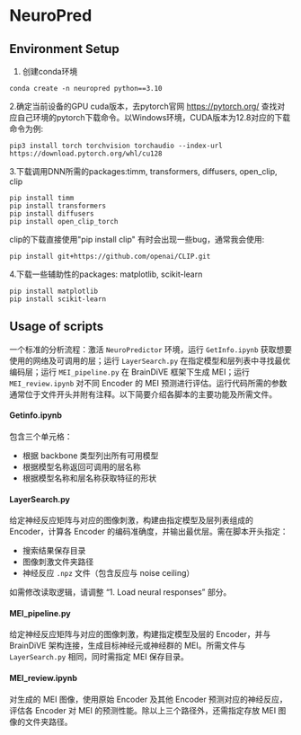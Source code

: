 # NeuroPred

## Environment Setup
1. 创建conda环境
```
conda create -n neuropred python==3.10
```
2.确定当前设备的GPU cuda版本，去pytorch官网 https://pytorch.org/ 查找对应自己环境的pytorch下载命令。以Windows环境，CUDA版本为12.8对应的下载命令为例:
```
pip3 install torch torchvision torchaudio --index-url https://download.pytorch.org/whl/cu128
```
3.下载调用DNN所需的packages:timm, transformers, diffusers, open_clip, clip
```
pip install timm
pip install transformers
pip install diffusers
pip install open_clip_torch
```
clip的下载直接使用"pip install clip" 有时会出现一些bug，通常我会使用: 
```
pip install git+https://github.com/openai/CLIP.git
```
4.下载一些辅助性的packages: matplotlib, scikit-learn
```
pip install matplotlib
pip install scikit-learn
```
## Usage of scripts
一个标准的分析流程：激活 `NeuroPredictor` 环境，运行 `GetInfo.ipynb` 获取想要使用的网络及可调用的层；运行 `LayerSearch.py` 在指定模型和层列表中寻找最优编码层；运行 `MEI_pipeline.py` 在 BrainDiVE 框架下生成 MEI；运行 `MEI_review.ipynb` 对不同 Encoder 的 MEI 预测进行评估。运行代码所需的参数通常位于文件开头并附有注释。以下简要介绍各脚本的主要功能及所需文件。

#### Getinfo.ipynb
包含三个单元格：
- 根据 backbone 类型列出所有可用模型
- 根据模型名称返回可调用的层名称
- 根据模型名称和层名称获取特征的形状

#### LayerSearch.py
给定神经反应矩阵与对应的图像刺激，构建由指定模型及层列表组成的 Encoder，计算各 Encoder 的编码准确度，并输出最优层。需在脚本开头指定：
- 搜索结果保存目录
- 图像刺激文件夹路径
- 神经反应 `.npz` 文件（包含反应与 noise ceiling）

如需修改读取逻辑，请调整 “1. Load neural responses” 部分。

#### MEI_pipeline.py
给定神经反应矩阵与对应的图像刺激，构建指定模型及层的 Encoder，并与 BrainDiVE 架构连接，生成目标神经元或神经群的 MEI。所需文件与 `LayerSearch.py` 相同，同时需指定 MEI 保存目录。

#### MEI_review.ipynb
对生成的 MEI 图像，使用原始 Encoder 及其他 Encoder 预测对应的神经反应，评估各 Encoder 对 MEI 的预测性能。除以上三个路径外，还需指定存放 MEI 图像的文件夹路径。

